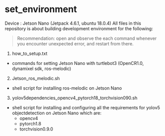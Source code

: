 # set_environment
Device : Jetson Nano (Jetpack 4.6.1, ubuntu 18.0.4)
All files in this repository is about building development environment for the following:
> Recommendation: open and observe the each command whenever you encounter unexpected error, and restart from there.

1. how_to_setup.txt
* commands for setting Jetson Nano with turtlebot3 (OpenCR1.0, dynamixel sdk, ros-melodic)

2. Jetson_ros_melodic.sh
* shell script for installing ros-melodic on Jetson Nano

3. yolov5dependencies_opencv4_pytorch18_torchvision090.sh
* shell script for installing and configuring all the requirements for yolov5 objectdetection on Jetson Nano which are:
    * opencv4
    * pytorch1.8
    * torchvision0.9.0